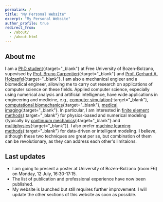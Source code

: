 ```yaml
---
permalink: /
title: "My Personal Website"
excerpt: "My Personal Website"
author_profile: true
redirect_from: 
  - /about/
  - /about.html
---
```

## About me
I am a [PhD student](https://www.unibz.it/en/faculties/computer-science/phd-computer-science/phd-students/phd/42428-seyed-shayan-sajjadinia){:target="_blank"} at Free University of Bozen-Bolzano, supevised by [Prof. Bruno Carpentieri](https://www.unibz.it/en/faculties/computer-science/academic-staff/person/38064-bruno-carpentieri){:target="_blank"} and [Prof. Gerhard A. Holzapfel](https://www.biomech.tugraz.at/){:target="_blank"}. I am also a mechanical engieer and a biomedical engineer, allowing me to carry out research on applications of computer science on these fields. Applied computer science, especially using numerical analysis and artificial intelligence, have wide applications in engineering and medicine, e.g., [computer simulation](https://en.wikipedia.org/wiki/Computer_simulation){:target="_blank"}, [computational biomechanics](https://en.wikipedia.org/wiki/Biomechanics#Computational_biomechanics){:target="_blank"}, [medical imaging](https://en.wikipedia.org/wiki/Medical_image_computing){:target="_blank"}. 
In particular, I am interested in [finite element methods](https://en.wikipedia.org/wiki/Finite_element_method){:target="_blank"} for physics-based and numerical modeling (typically by [continuum mechanics](https://en.wikipedia.org/wiki/Continuum_mechanics){:target="_blank"} and [multiphysics](https://en.wikipedia.org/wiki/Multiphysics){:target="_blank"}). I also prefer [machine learning methods](https://en.wikipedia.org/wiki/Machine_learning){:target="_blank"} for data-driven or intelligent modeling. I believe, although these two techniques are great per se, but combination of them can be revolutionary, as they can address each other's limitaions.




## Last updates
- I am going to present a poster at University of Bozen-Bolzano (room F6) on Monday, 12 July, 16:30-17:15.
- The list of publication and professional experience have now been published.
- My website is launched but still requires further improvement. I will update the other sections of this website as soon as possible.
